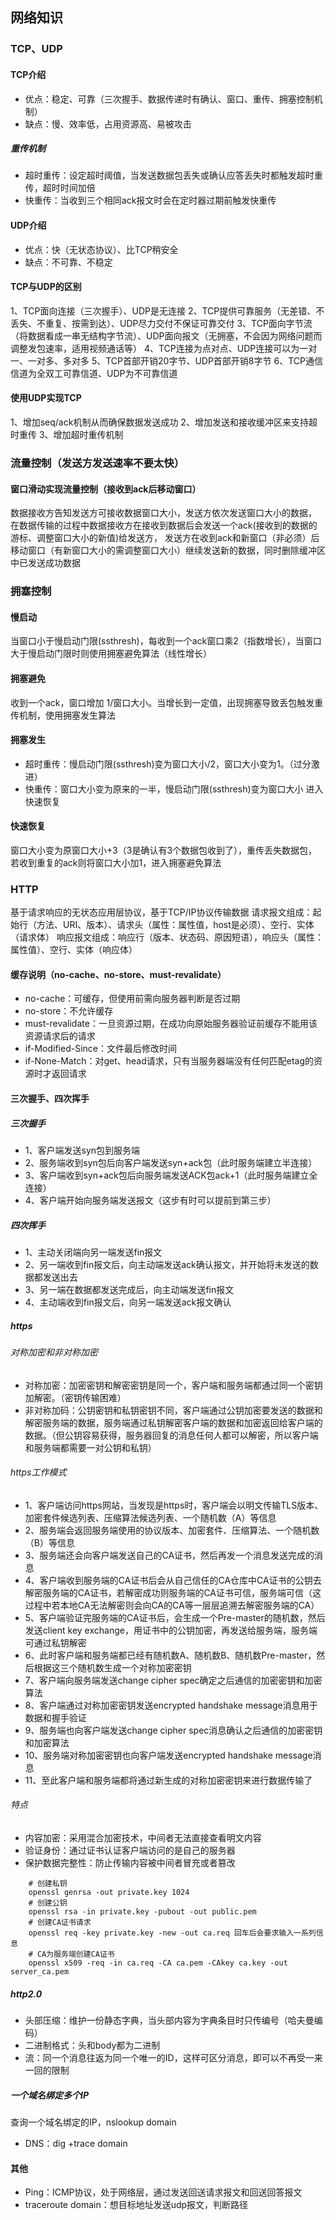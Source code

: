 ## 网络知识
### TCP、UDP
#### TCP介绍
- 优点：稳定、可靠（三次握手、数据传递时有确认、窗口、重传、拥塞控制机制）
- 缺点：慢、效率低，占用资源高、易被攻击

##### 重传机制
- 超时重传：设定超时阈值，当发送数据包丢失或确认应答丢失时都触发超时重传，超时时间加倍
- 快重传：当收到三个相同ack报文时会在定时器过期前触发快重传

#### UDP介绍
- 优点：快（无状态协议）、比TCP稍安全
- 缺点：不可靠、不稳定

#### TCP与UDP的区别
1、TCP面向连接（三次握手）、UDP是无连接
2、TCP提供可靠服务（无差错、不丢失、不重复、按需到达）、UDP尽力交付不保证可靠交付
3、TCP面向字节流（将数据看成一串无结构字节流）、UDP面向报文（无拥塞，不会因为网络问题而调整发包速率，适用视频通话等）
4、TCP连接为点对点、UDP连接可以为一对一、一对多、多对多
5、TCP首部开销20字节、UDP首部开销8字节
6、TCP通信信道为全双工可靠信道、UDP为不可靠信道

#### 使用UDP实现TCP
1、增加seq/ack机制从而确保数据发送成功
2、增加发送和接收缓冲区来支持超时重传
3、增加超时重传机制

### 流量控制（发送方发送速率不要太快）
#### 窗口滑动实现流量控制（接收到ack后移动窗口）
数据接收方告知发送方可接收数据窗口大小，发送方依次发送窗口大小的数据，
在数据传输的过程中数据接收方在接收到数据后会发送一个ack(接收到的数据的游标、调整窗口大小的新值)给发送方，
发送方在收到ack和新窗口（非必须）后移动窗口（有新窗口大小的需调整窗口大小）继续发送新的数据，同时删除缓冲区中已发送成功数据

### 拥塞控制
#### 慢启动
当窗口小于慢启动门限(ssthresh)，每收到一个ack窗口乘2（指数增长），当窗口大于慢启动门限时则使用拥塞避免算法（线性增长）
#### 拥塞避免
收到一个ack，窗口增加 1/窗口大小。当增长到一定值，出现拥塞导致丢包触发重传机制，使用拥塞发生算法
#### 拥塞发生
- 超时重传：慢启动门限(ssthresh)变为窗口大小/2，窗口大小变为1。（过分激进）
- 快重传：窗口大小变为原来的一半，慢启动门限(ssthresh)变为窗口大小
进入快速恢复
#### 快速恢复
窗口大小变为原窗口大小+3（3是确认有3个数据包收到了），重传丢失数据包，若收到重复的ack则将窗口大小加1，进入拥塞避免算法

### HTTP
基于请求响应的无状态应用层协议，基于TCP/IP协议传输数据
请求报文组成：起始行（方法、URI、版本）、请求头（属性：属性值，host是必须）、空行、实体（请求体）
响应报文组成：响应行（版本、状态码、原因短语），响应头（属性：属性值）、空行、实体（响应体）
#### 缓存说明（no-cache、no-store、must-revalidate）
- no-cache：可缓存，但使用前需向服务器判断是否过期
- no-store：不允许缓存
- must-revalidate：一旦资源过期，在成功向原始服务器验证前缓存不能用该资源请求后的请求
- if-Modified-Since：文件最后修改时间
- if-None-Match：对get、head请求，只有当服务器端没有任何匹配etag的资源时才返回请求

#### 三次握手、四次挥手
##### 三次握手
- 1、客户端发送syn包到服务端
- 2、服务端收到syn包后向客户端发送syn+ack包（此时服务端建立半连接）
- 3、客户端收到syn+ack包后向服务端发送ACK包ack+1（此时服务端建立全连接）
- 4、客户端开始向服务端发送报文（这步有时可以提前到第三步）
##### 四次挥手
- 1、主动关闭端向另一端发送fin报文
- 2、另一端收到fin报文后，向主动端发送ack确认报文，并开始将未发送的数据都发送出去
- 3、另一端在数据都发送完成后，向主动端发送fin报文
- 4、主动端收到fin报文后，向另一端发送ack报文确认

##### https
###### 对称加密和非对称加密
- 对称加密：加密密钥和解密密钥是同一个，客户端和服务端都通过同一个密钥加解密。（密钥传输困难）
- 非对称加码：公钥密钥和私钥密钥不同，客户端通过公钥加密要发送的数据和解密服务端的数据，服务端通过私钥解密客户端的数据和加密返回给客户端的数据。（但公钥容易获得，服务器回复的消息任何人都可以解密，所以客户端和服务端都需要一对公钥和私钥）
###### https工作模式
- 1、客户端访问https网站，当发现是https时，客户端会以明文传输TLS版本、加密套件候选列表、压缩算法候选列表、一个随机数（A）等信息
- 2、服务端会返回服务端使用的协议版本、加密套件、压缩算法、一个随机数（B）等信息
- 3、服务端还会向客户端发送自己的CA证书，然后再发一个消息发送完成的消息
- 4、客户端收到服务端的CA证书后会从自己信任的CA仓库中CA证书的公钥去解密服务端的CA证书，若解密成功则服务端的CA证书可信，服务端可信（这过程中若本地CA无法解密则会向CA的CA等一层层追溯去解密服务端的CA）
- 5、客户端验证完服务端的CA证书后，会生成一个Pre-master的随机数，然后发送client key exchange，用证书中的公钥加密，再发送给服务端，服务端可通过私钥解密
- 6、此时客户端和服务端都已经有随机数A、随机数B、随机数Pre-master，然后根据这三个随机数生成一个对称加密密钥
- 7、客户端向服务端发送change cipher spec确定之后通信的加密密钥和加密算法
- 8、客户端通过对称加密密钥发送encrypted handshake message消息用于数据和握手验证
- 9、服务端也向客户端发送change cipher spec消息确认之后通信的加密密钥和加密算法
- 10、服务端对称加密密钥也向客户端发送encrypted handshake message消息
- 11、至此客户端和服务端都将通过新生成的对称加密密钥来进行数据传输了
###### 特点
- 内容加密：采用混合加密技术，中间者无法直接查看明文内容
- 验证身份：通过证书认证客户端访问的是自己的服务器
- 保护数据完整性：防止传输内容被中间者冒充或者篡改

```
    # 创建私钥
    openssl genrsa -out private.key 1024
    # 创建公钥
    openssl rsa -in private.key -pubout -out public.pem 
    # 创建CA证书请求
    openssl req -key private.key -new -out ca.req 回车后会要求输入一系列信息
    # CA为服务端创建CA证书
    openssl x509 -req -in ca.req -CA ca.pem -CAkey ca.key -out server_ca.pem
```

##### http2.0
- 头部压缩：维护一份静态字典，当头部内容为字典条目时只传编号（哈夫曼编码）
- 二进制格式：头和body都为二进制
- 流：同一个消息往返为同一个唯一的ID，这样可区分消息，即可以不再受一来一回的限制

##### 一个域名绑定多个IP
查询一个域名绑定的IP，nslookup domain

- DNS：dig +trace domain

#### 其他
- Ping：ICMP协议，处于网络层，通过发送回送请求报文和回送回答报文
- traceroute domain：想目标地址发送udp报文，判断路径